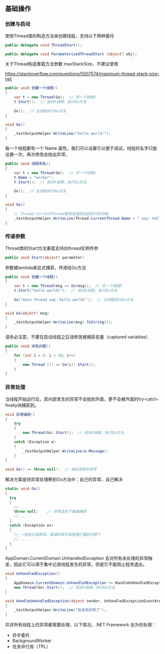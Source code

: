 
## 基础操作

### 创建与启动

使用Thread类的构造方法来创建线程，支持以下两种委托
```c#
public delegate void ThreadStart();

public delegate void ParameterizedThreadStart (object? obj);
```

关于Thread构造重载方法参数 maxStackSize，不建议使用

https://stackoverflow.com/questions/5507574/maximum-thread-stack-size-net

```c#
public void 创建一个线程()
{
    var t = new Thread(Go);  // 开一个线程t
    t.Start();  // 启动t线程，执行Go方法
    
    Go();  // 主线程执行Go方法
}

void Go()
{
    _testOutputHelper.WriteLine("hello world!");
}
```

每一个线程都有一个 Name 属性，我们可以设置它以便于调试。线程的名字只能设置一次，再次修改会抛出异常。
```c#
public void 线程命名()
{
    var t = new Thread(Go);  // 开一个线程t
    t.Name = "worker";
    t.Start();  // 启动t线程，执行Go方法
    
    Go();  // 主线程执行Go方法
}

void Go()
{
    // Thread.CurrentThread属性会返回当前执行的线程
    _testOutputHelper.WriteLine(Thread.CurrentThread.Name + " say: hello!");
}
```

### 传递参数

Thread类的Start方法重载支持向thread实例传参
```c#
public void Start(object? parameter)
```
参数被lambda表达式捕获，传递给Go方法
```c#
public void 创建一个线程()
{
    var t = new Thread(msg => Go(msg));  // 开一个线程t
    t.Start("hello world!");  // 启动t线程，执行Go方法
    
    Go("main thread say：hello world!");  // 主线程执行Go方法
}

void Go(object? msg)
{
    _testOutputHelper.WriteLine(msg?.ToString());
}
```

请务必注意，不要在启动线程之后误修改被捕获变量（captured variables）
```c#
public void 闭包问题()
{
    for (int i = 0; i < 10; i++)
    {
        new Thread (() => Go(i)).Start();
    }
}
```

### 异常处理

当线程开始运行后，其内部发生的异常不会抛到外面，更不会被外面的try-catch-finally块捕获到。
```c#
void 异常捕获()
{
    try
    {
        new Thread(Go).Start();  // 启动t线程，执行Go方法
    }
    catch (Exception e)
    {
        _testOutputHelper.WriteLine(e.Message);
    }
}
    
void Go() => throw null!;  // 抛出空指针异常
```
解决方案是将异常处理移到Go方法中：自己的异常，自己解决
```c#
static void Go()
{
  try
  {
    // ...
    throw null;    // 异常会在下面被捕获
    // ...
  }
  catch (Exception ex)
  {
    // 一般会记录异常，或通知其它线程我们遇到问题了
    // ...
  }
}
```

AppDomain.CurrentDomain.UnhandledException 会对所有未处理的异常触发，因此它可以用于集中记录线程发生的异常，但是它不能阻止程序退出。
```c#
void UnhandledException()
{
    AppDomain.CurrentDomain.UnhandledException += HandleUnHandledException;
    new Thread(Go).Start();  // 启动t线程，执行Go方法
}

void HandleUnHandledException(object sender, UnhandledExceptionEventArgs eventArgs)
{
    _testOutputHelper.WriteLine("我发现异常了");
}
```

并非所有线程上的异常都需要处理，以下情况，.NET Framework 会为你处理：
+ 异步委托
+ BackgroundWorker
+ 任务并行库（TPL）
